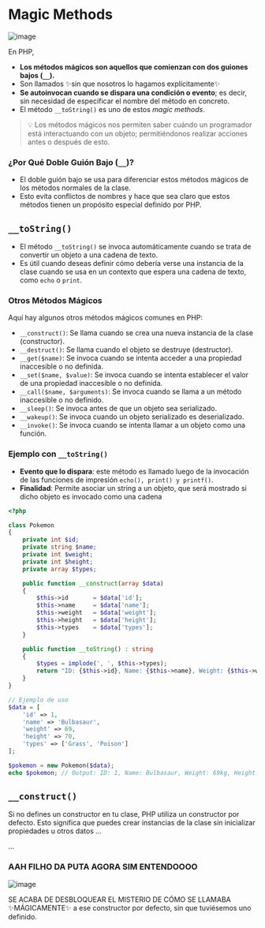 
# Magic Methods


![image](https://github.com/user-attachments/assets/98e87e43-7ad1-48cc-a095-2d6a6ef2cbce)

En PHP, 
- __Los métodos mágicos son aquellos que comienzan con dos guiones bajos (`__`).__
- Son llamados ✨sin que nosotros lo hagamos explícitamente✨
- __Se autoinvocan cuando se dispara una condición o evento__; es decir, sin necesidad de especificar el nombre del método en concreto.
- El método `__toString()` es uno de estos *magic methods*.

> 💡 Los métodos mágicos nos permiten saber cuándo un programador está interactuando con un objeto; permitiéndonos realizar acciones antes o después de esto.


### ¿Por Qué Doble Guión Bajo (`__`)?
- El doble guión bajo se usa para diferenciar estos métodos mágicos de los métodos normales de la clase.
- Esto evita conflictos de nombres y hace que sea claro que estos métodos tienen un propósito especial definido por PHP.

## `__toString()`
- El método `__toString()` se invoca automáticamente cuando se trata de convertir un objeto a una cadena de texto.
- Es útil cuando deseas definir cómo debería verse una instancia de la clase cuando se usa en un contexto que espera una cadena de texto, como `echo` o `print`.

### Otros Métodos Mágicos
Aquí hay algunos otros métodos mágicos comunes en PHP:

- `__construct()`: Se llama cuando se crea una nueva instancia de la clase (constructor).
- `__destruct()`: Se llama cuando el objeto se destruye (destructor).
- `__get($name)`: Se invoca cuando se intenta acceder a una propiedad inaccesible o no definida.
- `__set($name, $value)`: Se invoca cuando se intenta establecer el valor de una propiedad inaccesible o no definida.
- `__call($name, $arguments)`: Se invoca cuando se llama a un método inaccesible o no definido.
- `__sleep()`: Se invoca antes de que un objeto sea serializado.
- `__wakeup()`: Se invoca cuando un objeto serializado es deserializado.
- `__invoke()`: Se invoca cuando se intenta llamar a un objeto como una función.

### Ejemplo con `__toString()`

- __Evento que lo dispara__: este método es llamado luego de la invocación de las funciones de impresión `echo(), print() y printf()`.
- __Finalidad__: Permite asociar un string a un objeto, que será mostrado si dicho objeto es invocado como una cadena


```php
<?php

class Pokemon
{
    private int $id;
    private string $name;
    private int $weight;
    private int $height;
    private array $types;

    public function __construct(array $data)
    {
        $this->id       = $data['id'];
        $this->name     = $data['name'];
        $this->weight   = $data['weight'];
        $this->height   = $data['height'];
        $this->types    = $data['types'];
    }

    public function __toString() : string
    {
        $types = implode(', ', $this->types);
        return "ID: {$this->id}, Name: {$this->name}, Weight: {$this->weight}kg, Height: {$this->height}cm, Types: {$types}";
    }
}

// Ejemplo de uso
$data = [
    'id' => 1,
    'name' => 'Bulbasaur',
    'weight' => 69,
    'height' => 70,
    'types' => ['Grass', 'Poison']
];

$pokemon = new Pokemon($data);
echo $pokemon; // Output: ID: 1, Name: Bulbasaur, Weight: 69kg, Height: 70cm, Types: Grass, Poison
```
## `__construct()`

Si no defines un constructor en tu clase, PHP utiliza un constructor por defecto. Esto significa que puedes crear instancias de la clase sin inicializar propiedades u otros datos ...

... 

### AAH FILHO DA PUTA AGORA SIM ENTENDOOOO  
![image](https://github.com/user-attachments/assets/77de7f67-5552-4aca-aba5-b5a67fd82abd)

SE ACABA DE DESBLOQUEAR EL MISTERIO DE CÓMO SE LLAMABA ✨MÁGICAMENTE✨ a ese constructor por defecto, sin que tuviésemos uno definido.
